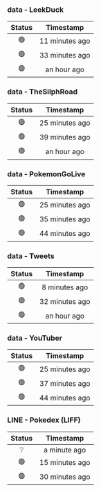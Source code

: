 ### data - LeekDuck
| Status | Timestamp |
|:------:|:---------:|
| 🟢 | 11 minutes ago |
| 🟢 | 33 minutes ago |
| 🟢 | an hour ago |

### data - TheSilphRoad
| Status | Timestamp |
|:------:|:---------:|
| 🟢 | 25 minutes ago |
| 🟢 | 39 minutes ago |
| 🟢 | an hour ago |

### data - PokemonGoLive
| Status | Timestamp |
|:------:|:---------:|
| 🟢 | 25 minutes ago |
| 🟢 | 35 minutes ago |
| 🟢 | 44 minutes ago |

### data - Tweets
| Status | Timestamp |
|:------:|:---------:|
| 🟢 | 8 minutes ago |
| 🟢 | 32 minutes ago |
| 🟢 | an hour ago |

### data - YouTuber
| Status | Timestamp |
|:------:|:---------:|
| 🟢 | 25 minutes ago |
| 🟢 | 37 minutes ago |
| 🟢 | 44 minutes ago |

### LINE - Pokedex (LIFF)
| Status | Timestamp |
|:------:|:---------:|
| ❔ | a minute ago |
| 🟢 | 15 minutes ago |
| 🟢 | 30 minutes ago |

